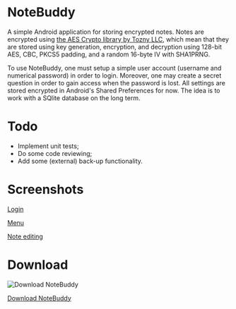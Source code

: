 # NoteBuddy
A simple Android application for storing encrypted notes. Notes are encrypted using [the AES Crypto library by Tozny LLC](https://github.com/tozny/java-aes-crypto), which mean that they are stored using key generation, encryption, and decryption using 128-bit AES, CBC, PKCS5 padding, and a random 16-byte IV with SHA1PRNG.

To use NoteBuddy, one must setup a simple user account (username and numerical password) in order to login. Moreover, one may create a secret question in order to gain access when the password is lost. All settings are stored encrypted in Android's Shared Preferences for now. The idea is to work with a SQlite database on the long term.

# Todo
- Implement unit tests;
- Do some code reviewing;
- Add some (external) back-up functionality.

# Screenshots
[Login](http://imgur.com/tyCq6Nu)

[Menu](http://imgur.com/Amme6pb)

[Note editing](http://imgur.com/Cnzwmbd)

# Download
![Download NoteBuddy](https://upload.wikimedia.org/wikipedia/commons/thumb/0/0d/Get_it_on_F-Droid.svg/320px-Get_it_on_F-Droid.svg.png)

[Download NoteBuddy](https://f-droid.org/repository/browse/?fdfilter=notebuddy&fdid=nl.yoerinijs.notebuddy)
